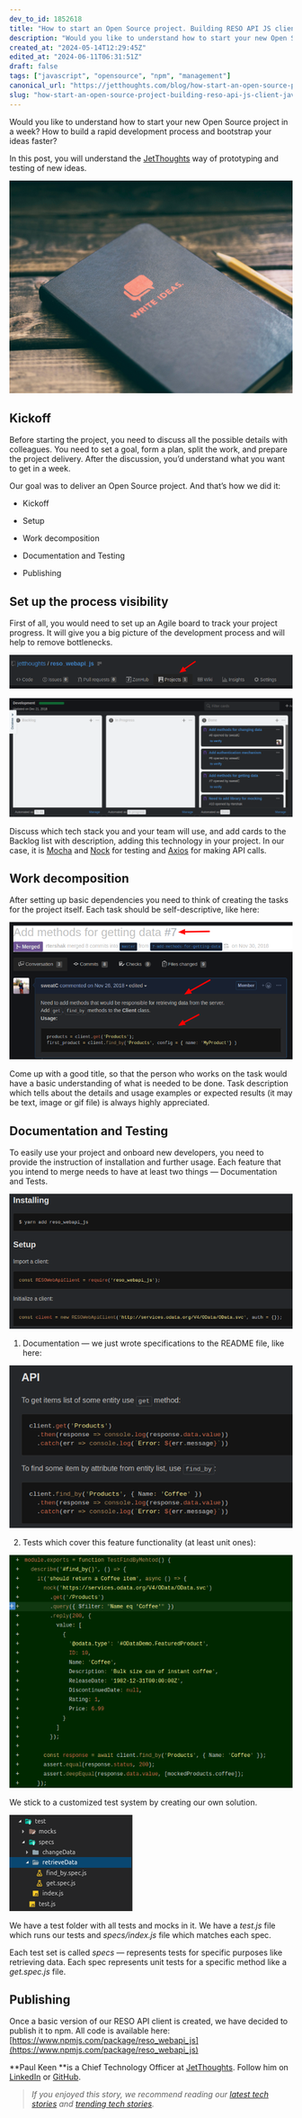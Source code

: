 ```yaml
---
dev_to_id: 1852618
title: "How to start an Open Source project. Building RESO API JS client"
description: "Would you like to understand how to start your new Open Source project in a week? How to build a..."
created_at: "2024-05-14T12:29:45Z"
edited_at: "2024-06-11T06:31:51Z"
draft: false
tags: ["javascript", "opensource", "npm", "management"]
canonical_url: "https://jetthoughts.com/blog/how-start-an-open-source-project-building-reso-api-js-client-javascript-opensource/"
slug: "how-start-an-open-source-project-building-reso-api-js-client-javascript-opensource"
---
```

Would you like to understand how to start your new Open Source project in a week? How to build a rapid development process and bootstrap your ideas faster?

In this post, you will understand the [JetThoughts](https://www.jetthoughts.com/) way of prototyping and testing of new ideas.

![Photo by [Aaron Burden](https://unsplash.com/@aaronburden?utm_source=medium&utm_medium=referral) on [Unsplash](https://unsplash.com?utm_source=medium&utm_medium=referral)](https://raw.githubusercontent.com/jetthoughts/jetthoughts.github.io/master/static/assets/img/blog/how-start-an-open-source-project-building-reso-api-js-client-javascript-opensource/file_0.jpeg)

## Kickoff

Before starting the project, you need to discuss all the possible details with colleagues. You need to set a goal, form a plan, split the work, and prepare the project delivery. After the discussion, you’d understand what you want to get in a week.

Our goal was to deliver an Open Source project. And that’s how we did it:

* Kickoff

* Setup

* Work decomposition

* Documentation and Testing

* Publishing

## Set up the process visibility

First of all, you would need to set up an Agile board to track your project progress. It will give you a big picture of the development process and will help to remove bottlenecks.

![](https://raw.githubusercontent.com/jetthoughts/jetthoughts.github.io/master/static/assets/img/blog/how-start-an-open-source-project-building-reso-api-js-client-javascript-opensource/file_1.png)

![](https://raw.githubusercontent.com/jetthoughts/jetthoughts.github.io/master/static/assets/img/blog/how-start-an-open-source-project-building-reso-api-js-client-javascript-opensource/file_2.png)

Discuss which tech stack you and your team will use, and add cards to the Backlog list with description, adding this technology in your project. In our case, it is [Mocha](https://mochajs.org/) and [Nock](https://github.com/nock/nock) for testing and [Axios](https://github.com/axios/axios) for making API calls.

## Work decomposition

After setting up basic dependencies you need to think of creating the tasks for the project itself. Each task should be self-descriptive, like here:

![](https://raw.githubusercontent.com/jetthoughts/jetthoughts.github.io/master/static/assets/img/blog/how-start-an-open-source-project-building-reso-api-js-client-javascript-opensource/file_3.png)

Come up with a good title, so that the person who works on the task would have a basic understanding of what is needed to be done. Task description which tells about the details and usage examples or expected results (it may be text, image or gif file) is always highly appreciated.

## Documentation and Testing

To easily use your project and onboard new developers, you need to provide the instruction of installation and further usage. Each feature that you intend to merge needs to have at least two things — Documentation and Tests.

![](https://raw.githubusercontent.com/jetthoughts/jetthoughts.github.io/master/static/assets/img/blog/how-start-an-open-source-project-building-reso-api-js-client-javascript-opensource/file_4.png)

 1. Documentation — we just wrote specifications to the README file, like here:

![](https://raw.githubusercontent.com/jetthoughts/jetthoughts.github.io/master/static/assets/img/blog/how-start-an-open-source-project-building-reso-api-js-client-javascript-opensource/file_5.png)

2. Tests which cover this feature functionality (at least unit ones):

![](https://raw.githubusercontent.com/jetthoughts/jetthoughts.github.io/master/static/assets/img/blog/how-start-an-open-source-project-building-reso-api-js-client-javascript-opensource/file_6.png)

We stick to a customized test system by creating our own solution.

![](https://raw.githubusercontent.com/jetthoughts/jetthoughts.github.io/master/static/assets/img/blog/how-start-an-open-source-project-building-reso-api-js-client-javascript-opensource/file_7.png)

We have a test folder with all tests and mocks in it.
We have a *test.js* file which runs our tests and *specs/index.js* file which matches each spec.

Each test set is called *specs* — represents tests for specific purposes like retrieving data. Each spec represents unit tests for a specific method like a *get.spec.js* file.

## Publishing

Once a basic version of our RESO API client is created, we have decided to publish it to npm. All code is available here: [https://www.npmjs.com/package/reso_webapi_js](https://www.npmjs.com/package/reso_webapi_js)

**Paul Keen **is a Chief Technology Officer at [JetThoughts](https://www.jetthoughts.com/). Follow him on[ ](https://twitter.com/ChrisKeathley)[LinkedIn](https://www.linkedin.com/in/paul-keen/) or [GitHub](https://github.com/pftg).
>  *If you enjoyed this story, we recommend reading our [latest tech stories](https://jtway.co/latest) and [trending tech stories](https://jtway.co/trending).*
